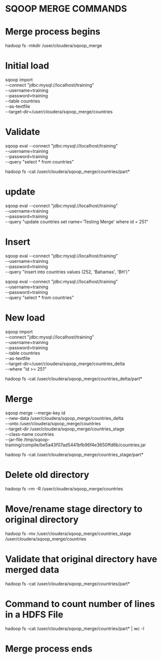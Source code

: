 # SQOOP MERGE COMMANDS

# Merge process begins
hadoop fs -mkdir /user/cloudera/sqoop_merge

# Initial load
sqoop import \
  --connect "jdbc:mysql://localhost/training" \
  --username=training \
  --password=training \
  --table countries \
  --as-textfile \
  --target-dir=/user/cloudera/sqoop_merge/countries

# Validate
sqoop eval --connect "jdbc:mysql://localhost/training" \
  --username=training \
  --password=training \
  --query "select * from countries" 

hadoop fs -cat /user/cloudera/sqoop_merge/countries/part*

# update
sqoop eval --connect "jdbc:mysql://localhost/training" \
  --username=training \
  --password=training \
  --query "update countries set name='Testing Merge' where id = 251"

# Insert
sqoop eval --connect "jdbc:mysql://localhost/training" \
  --username=training \
  --password=training \
  --query "insert into countries values (252, 'Bahamas', 'BH')"

sqoop eval --connect "jdbc:mysql://localhost/training" \
  --username=training \
  --password=training \
  --query "select * from countries"

# New load
sqoop import \
  --connect "jdbc:mysql://localhost/training" \
  --username=training \
  --password=training \
  --table countries \
  --as-textfile \
  --target-dir=/user/cloudera/sqoop_merge/countries_delta \
  --where "id >= 251"

hadoop fs -cat /user/cloudera/sqoop_merge/countries_delta/part*

# Merge
sqoop merge --merge-key id \
  --new-data /user/cloudera/sqoop_merge/countries_delta \
  --onto /user/cloudera/sqoop_merge/countries \
  --target-dir /user/cloudera/sqoop_merge/countries_stage \
  --class-name countries \
  --jar-file /tmp/sqoop-training/compile/be5a43f07ad5441bfb96f4e3650ffd6b/countries.jar

hadoop fs -cat /user/cloudera/sqoop_merge/countries_stage/part*

# Delete old directory
hadoop fs -rm -R /user/cloudera/sqoop_merge/countries

# Move/rename stage directory to original directory
hadoop fs -mv /user/cloudera/sqoop_merge/countries_stage /user/cloudera/sqoop_merge/countries 

# Validate that original directory have merged data
hadoop fs -cat /user/cloudera/sqoop_merge/countries/part*

# Command to count number of lines in a HDFS File
hadoop fs -cat /user/cloudera/sqoop_merge/countries/part* | wc -l

# Merge process ends